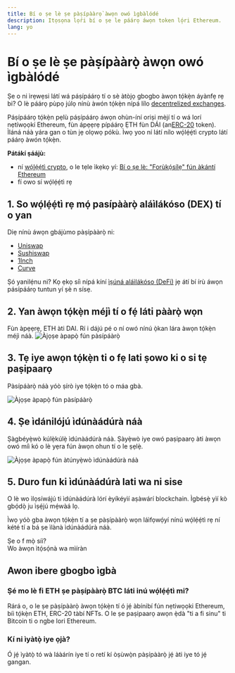 ```yaml
---
title: Bí o ṣe lè ṣe pàṣípààrọ̀ àwọn owó ìgbàlódé
description: Itọsọna lọ́ri bí o ṣe le páárọ áwọn token ló̩ri Ethereum.
lang: yo
---
```


# Bí o ṣe lè ṣe pàṣípààrọ̀ àwọn owó ìgbàlódé

Ṣe o ni ìrẹwẹsi látí wá páṣípáárọ tí o sè àtòjọ gbogbo àwọn tọ́kẹ̀n áyànfẹ rẹ bi? O lè páárọ pùpọ júlọ nínù àwón tọ́kẹ̀n nípá lílo [decentrelized exchanges](/glossary/#dex).

Páṣípáárọ tọ́kẹ̀n pẹlù páṣípáárọ áwọn ohùn-íní oriṣi mèjí tí o wá lorí nẹtíwọọkí Ethereum, fùn ápẹẹrẹ pípáárọ ẸTH fùn DÁI (an[ERC-20](/glossary/#erc-20) token). Ìláná náà yára gan o tùn jẹ olọwọ pókù. Ìwọ yoo ní látí nílo wọ́lẹ́ẹ́tì crypto látí páárọ àwón tọ́kẹ̀n.

**Pátákí ṣáájù:**

- ní [wọ́lẹ́ẹ́tì crypto](/glossary/#wallet), o le tẹle ìkẹkọ yí: [Bí o ṣe lè: "Forùkọ́sílẹ" fún àkántí Ẹthereum](/guides/how-to-create-an-ethereum-account/)
- fí owo sí wọ́lẹ́ẹ́tì rẹ

## 1. So wọ́lẹ́ẹ́tì rẹ mọ́ pasípààrọ̀ aláìlákóso (DEX) tí o yan

Diẹ nínù áwọn gbájùmo pàṣípààrọ̀ ni:

- [Uniswap](https://app.uniswap.org/#/swap)
- [Sushiswap](https://www.sushi.com/swap)
- [1Inch](https://app.1inch.io/#/1/unified/swap/ETH/DAI)
- [Curve](https://curve.fi/#/ethereum/swap)

Ṣó yanilẹ́nu ni? Kọ ẹkọ síì nípá kíní [ìṣúná aláìlákóso (DeFi)](/defi/) jẹ átí bí írù áwọn pásípáárọ tuntun yí ṣè n sísẹ.

## 2. Yan àwọn tọ́kẹ̀n méjì tí o fẹ́ láti pààrọ̀ wọn

Fùn àpẹẹrẹ, ETH àti DAI. Rí i dájú pé o ní owó nínú ọ̀kan lára àwọn tọ́kẹ̀n méjì náà. ![Àjọṣe àpapọ̀ fún pàsípáàrọ̀](./swap1.png)

## 3. Tẹ iye awọn tọ́kẹ̀n ti o fẹ lati ṣowo ki o si tẹ paṣipaarọ

Pàsípáàrọ̀ náà yóò ṣírò iye tọ́kẹ̀n tó o máa gbà.

![Àjọṣe àpapọ̀ fún pàsípáàrọ̀](./swap2.png)

## 4. Ṣe ìdánilójú ìdúnàádúrà náà

Ṣàgbéyẹ̀wò kúlẹ̀kúlẹ̀ ìdúnàádúrà náà. Ṣàyẹ̀wò iye owó paṣipaarọ àti àwọn owó míì kó o lè yẹra fún àwọn ohun tí o le ṣẹlẹ̀.

![Àjọṣe àpapọ̀ fún àtúnyẹ̀wò ìdúnàádúrà náà](./swap3.png)

## 5. Duro fun ki ìdúnàádúrà lati wa ni sise

O lè wo ìlọsíwájú ti ìdúnàádúrà lórí èyíkéyìí aṣàwárí blockchain. Ìgbésẹ̀ yìí kò gbọ́dọ̀ ju ìṣẹ́jú mẹ́wàá lọ.

Ìwọ yóò gba àwọn tọ́kẹ̀n tí a ṣe pàṣípààrọ̀ wọn láìfọwọ́yí nínú wọ́lẹ́ẹ́tì rẹ ní kété tí a bá ṣe ìlànà ìdúnàádúrà náà.
<br />

<InfoBanner shouldSpaceBetween emoji=":eyes:">
  <div>Ṣe o f mọ̀ síi?</div>
  <ButtonLink href="/guides/">
    Wo àwọn ìtọ́sọ́nà wa mìíràn
  </ButtonLink>
</InfoBanner>

## Awon ibere gbogbo ìgbà

### Ṣé mo lè fi ETH ṣe pàṣípààrọ̀ BTC láti inú wọ́lẹ́ẹ́tì mi?

Rárá o, o le ṣe pàṣípààrọ̀ àwọn tọ́kẹ̀n tí ó jẹ́ àbínibí fún nẹtiwọọki Ethereum, bíi tọ́kẹ̀n ETH, ERC-20 tàbí NFTs. O le ṣe paṣipaarọ awọn ẹ̀dà "ti a fi sinu" ti Bitcoin ti o ngbe lori Ethereum.

### Kí ni ìyàtọ̀ iye ọjà?

Ó jẹ́ ìyàtọ̀ tó wà láàárín iye tí o retí kí òṣùwọ̀n pàṣípààrọ̀ jẹ́ àti iye tó jẹ́ gangan.

